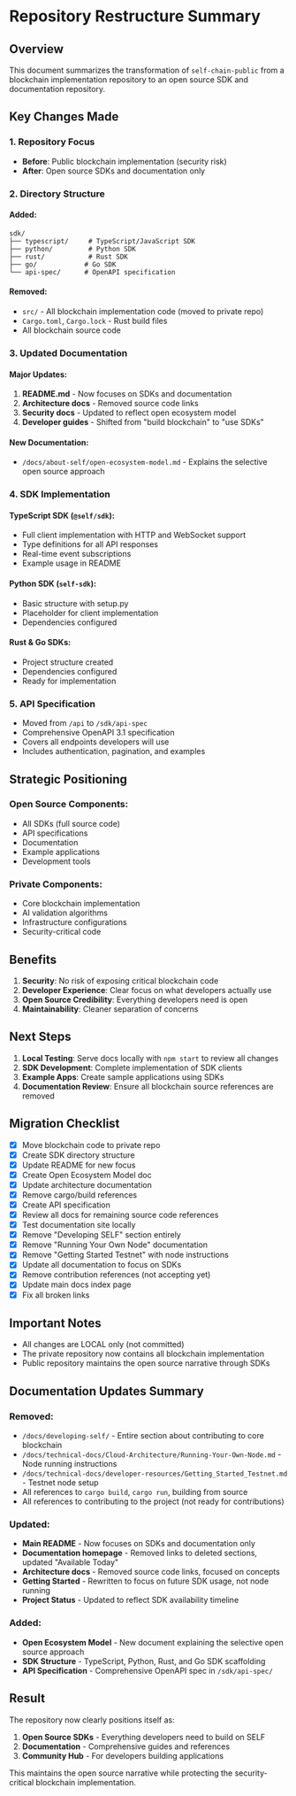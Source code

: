 # Repository Restructure Summary

## Overview
This document summarizes the transformation of `self-chain-public` from a blockchain implementation repository to an open source SDK and documentation repository.

## Key Changes Made

### 1. Repository Focus
- **Before**: Public blockchain implementation (security risk)
- **After**: Open source SDKs and documentation only

### 2. Directory Structure

#### Added:
```
sdk/
├── typescript/     # TypeScript/JavaScript SDK
├── python/         # Python SDK
├── rust/           # Rust SDK
├── go/            # Go SDK
└── api-spec/      # OpenAPI specification
```

#### Removed:
- `src/` - All blockchain implementation code (moved to private repo)
- `Cargo.toml`, `Cargo.lock` - Rust build files
- All blockchain source code

### 3. Updated Documentation

#### Major Updates:
1. **README.md** - Now focuses on SDKs and documentation
2. **Architecture docs** - Removed source code links
3. **Security docs** - Updated to reflect open ecosystem model
4. **Developer guides** - Shifted from "build blockchain" to "use SDKs"

#### New Documentation:
- `/docs/about-self/open-ecosystem-model.md` - Explains the selective open source approach

### 4. SDK Implementation

#### TypeScript SDK (`@self/sdk`):
- Full client implementation with HTTP and WebSocket support
- Type definitions for all API responses
- Real-time event subscriptions
- Example usage in README

#### Python SDK (`self-sdk`):
- Basic structure with setup.py
- Placeholder for client implementation
- Dependencies configured

#### Rust & Go SDKs:
- Project structure created
- Dependencies configured
- Ready for implementation

### 5. API Specification
- Moved from `/api` to `/sdk/api-spec`
- Comprehensive OpenAPI 3.1 specification
- Covers all endpoints developers will use
- Includes authentication, pagination, and examples

## Strategic Positioning

### Open Source Components:
- All SDKs (full source code)
- API specifications
- Documentation
- Example applications
- Development tools

### Private Components:
- Core blockchain implementation
- AI validation algorithms
- Infrastructure configurations
- Security-critical code

## Benefits

1. **Security**: No risk of exposing critical blockchain code
2. **Developer Experience**: Clear focus on what developers actually use
3. **Open Source Credibility**: Everything developers need is open
4. **Maintainability**: Cleaner separation of concerns

## Next Steps

1. **Local Testing**: Serve docs locally with `npm start` to review all changes
2. **SDK Development**: Complete implementation of SDK clients
3. **Example Apps**: Create sample applications using SDKs
4. **Documentation Review**: Ensure all blockchain source references are removed

## Migration Checklist

- [x] Move blockchain code to private repo
- [x] Create SDK directory structure
- [x] Update README for new focus
- [x] Create Open Ecosystem Model doc
- [x] Update architecture documentation
- [x] Remove cargo/build references
- [x] Create API specification
- [x] Review all docs for remaining source code references
- [x] Test documentation site locally
- [x] Remove "Developing SELF" section entirely
- [x] Remove "Running Your Own Node" documentation
- [x] Remove "Getting Started Testnet" with node instructions
- [x] Update all documentation to focus on SDKs
- [x] Remove contribution references (not accepting yet)
- [x] Update main docs index page
- [x] Fix all broken links

## Important Notes

- All changes are LOCAL only (not committed)
- The private repository now contains all blockchain implementation
- Public repository maintains the open source narrative through SDKs

## Documentation Updates Summary

### Removed:
- `/docs/developing-self/` - Entire section about contributing to core blockchain
- `/docs/technical-docs/Cloud-Architecture/Running-Your-Own-Node.md` - Node running instructions
- `/docs/technical-docs/developer-resources/Getting_Started_Testnet.md` - Testnet node setup
- All references to `cargo build`, `cargo run`, building from source
- All references to contributing to the project (not ready for contributions)

### Updated:
- **Main README** - Now focuses on SDKs and documentation only
- **Documentation homepage** - Removed links to deleted sections, updated "Available Today"
- **Architecture docs** - Removed source code links, focused on concepts
- **Getting Started** - Rewritten to focus on future SDK usage, not node running
- **Project Status** - Updated to reflect SDK availability timeline

### Added:
- **Open Ecosystem Model** - New document explaining the selective open source approach
- **SDK Structure** - TypeScript, Python, Rust, and Go SDK scaffolding
- **API Specification** - Comprehensive OpenAPI spec in `/sdk/api-spec/`

## Result

The repository now clearly positions itself as:
1. **Open Source SDKs** - Everything developers need to build on SELF
2. **Documentation** - Comprehensive guides and references
3. **Community Hub** - For developers building applications

This maintains the open source narrative while protecting the security-critical blockchain implementation.